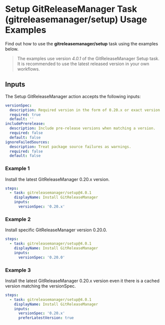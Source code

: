 # Setup GitReleaseManager Task (gitreleasemanager/setup) Usage Examples

Find out how to use the **gitreleasemanager/setup** task using the examples below.

> The examples use version _4.0.1_ of the GitReleaseManager Setup task.  It is recommended to use the latest released version in your own workflows.

## Inputs

The Setup GitReleaseManager action accepts the following inputs:

```yaml
versionSpec:
  description: Required version in the form of 0.20.x or exact version like 0.20.0.
  required: true
  default: ''
includePrerelease:
  description: Include pre-release versions when matching a version.
  required: false
  default: false
ignoreFailedSources:
  description: Treat package source failures as warnings.
  required: false
  default: false
```

### Example 1

Install the latest GitReleaseManager 0.20.x version.

```yaml
steps:
  - task: gitreleasemanager/setup@4.0.1
    displayName: Install GitReleaseManager
    inputs:
      versionSpec: '0.20.x'
```

### Example 2

Install specific GitReleaseManager version 0.20.0.

```yaml
steps:
  - task: gitreleasemanager/setup@4.0.1
    displayName: Install GitReleaseManager
    inputs:
      versionSpec: '0.20.0'
```

### Example 3

Install the latest GitReleaseManager 0.20.x version even it there is a cached version matching the versionSpec.

```yaml
steps:
  - task: gitreleasemanager/setup@4.0.1
    displayName: Install GitReleaseManager
    inputs:
      versionSpec: '0.20.x'
      preferLatestVersion: true
```
